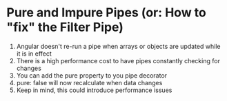 # Pure and Impure Pipes (or: How to "fix" the Filter Pipe)
01. Angular doesn't re-run a pipe when arrays or objects are updated while it is in effect
02. There is a high performance cost to have pipes constantly checking for changes
03. You can add the pure property to you pipe decorator
04. pure: false will now recalculate when data changes
05. Keep in mind, this could introduce performance issues